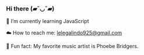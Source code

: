 ### Hi there (▰˘◡˘▰)

<!--
**lettie925/lettie925** is a ✨ _special_ ✨ repository because its `README.md` (this file) appears on your GitHub profile.

Here are some ideas to get you started:

- 🔭 I’m currently working on ...
- 🌱 I’m currently learning ...
- 👯 I’m looking to collaborate on ...
- 🤔 I’m looking for help with ...
- 💬 Ask me about ...
- 📫 How to reach me: ...
- 😄 Pronouns: ...
- ⚡ Fun fact: ...
-->
🌱 I’m currently learning JavaScript

☁️ How to reach me: lelegalindo925@gmail.com

💛 Fun fact: My favorite music artist is Phoebe Bridgers. 
